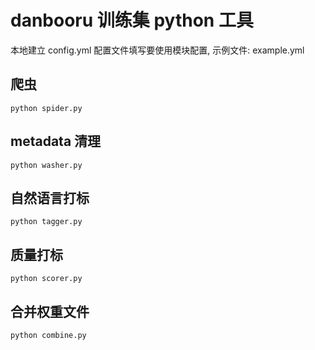 # danbooru 训练集 python 工具

本地建立 config.yml 配置文件填写要使用模块配置, 示例文件: example.yml

## 爬虫

```
python spider.py
```

## metadata 清理

```
python washer.py
```

## 自然语言打标

```
python tagger.py
```

## 质量打标

```
python scorer.py
```

## 合并权重文件

```
python combine.py
```
